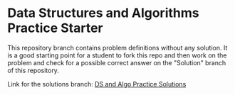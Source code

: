 # Data Structures and Algorithms Practice Starter
This repository branch contains problem definitions without any solution. It is a good starting point for a student to fork this repo and then work on the problem and check for a possible correct answer on the "Solution" branch of this repository.


Link for the solutions branch: [DS and Algo Practice Solutions](https://github.com/jsr1611/DS-and-Algo-Practice/tree/Solutions)
